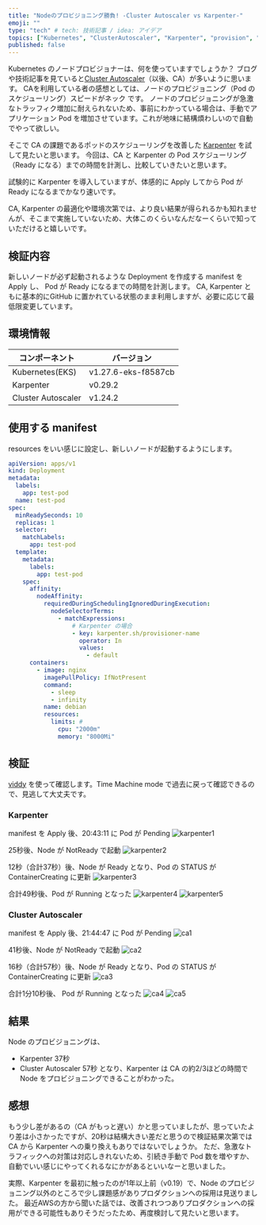 ```yaml
---
title: "Nodeのプロビジョニング勝負! -Cluster Autoscaler vs Karpenter-"
emoji: ""
type: "tech" # tech: 技術記事 / idea: アイデア
topics: ["Kubernetes", "ClusterAutoscaler", "Karpenter", "provision", "node"]
published: false
---
```


Kubernetes のノードプロビジョナーは、何を使っていますでしょうか？
ブログや技術記事を見ていると[Cluster Autoscaler]（以後、CA）が多いように思います。
CAを利用している者の感想としては、ノードのプロビジョニング（Pod のスケジューリング）スピードがネック です。
ノードのプロビジョニングが急激なトラッフィク増加に耐えられないため、事前にわかっている場合は、手動でアプリケーション Pod を増加させています。これが地味に結構煩わしいので自動でやって欲しい。

そこで CA の課題であるポッドのスケジューリングを改善した [Karpenter] を試して見たいと思います。
今回は、CA と Karpenter の Pod スケジューリング（Ready になる）までの時間を計測し、比較していきたいと思います。

試験的に Karpenter を導入していますが、体感的に Apply してから Pod が Ready になるまでかなり速いです。

CA, Karpenter の最適化や環境次第では、より良い結果が得られるかも知れませんが、そこまで実施していないため、大体このくらいなんだなーくらいで知っていただけると嬉しいです。

## 検証内容

新しいノードが必ず起動されるような Deployment を作成する manifest を Apply し、 Pod が Ready になるまでの時間を計測します。
CA, Karpenter ともに基本的にGitHub に置かれている状態のまま利用しますが、必要に応じて最低限変更しています。

## 環境情報

| コンポーネント | バージョン |
| - | - |
| Kubernetes(EKS) | v1.27.6-eks-f8587cb |
| Karpenter       | v0.29.2 |
| Cluster Autoscaler | v1.24.2 |

## 使用する manifest

resources をいい感じに設定し、新しいノードが起動するようにします。

```yaml
apiVersion: apps/v1
kind: Deployment
metadata:
  labels:
    app: test-pod
  name: test-pod
spec:
  minReadySeconds: 10
  replicas: 1
  selector:
    matchLabels:
      app: test-pod
  template:
    metadata:
      labels:
        app: test-pod
    spec:
      affinity:
        nodeAffinity:
          requiredDuringSchedulingIgnoredDuringExecution:
            nodeSelectorTerms:
              - matchExpressions:
                  # Karpenter の場合
                  - key: karpenter.sh/provisioner-name
                    operator: In
                    values:
                      - default
      containers:
        - image: nginx
          imagePullPolicy: IfNotPresent
          command:
            - sleep
            - infinity
          name: debian
          resources:
            limits: #
              cpu: "2000m"
              memory: "8000Mi"
```

## 検証

[viddy] を使って確認します。Time Machine mode で過去に戻って確認できるので、見逃して大丈夫です。

### Karpenter

manifest を Apply 後、20:43:11 に Pod が Pending
![karpenter1](../images/clusterautoscaler-vs-karpenter/karpenter1.png)

25秒後、Node が NotReady で起動
![karpenter2](../images/clusterautoscaler-vs-karpenter/karpenter2.png)

12秒（合計37秒）後、Node が Ready となり、Pod の STATUS が ContainerCreating に更新
![karpenter3](../images/clusterautoscaler-vs-karpenter/karpenter3.png)

合計49秒後、Pod が Running となった
![karpenter4](../images/clusterautoscaler-vs-karpenter/karpenter4.png)
![karpenter5](../images/clusterautoscaler-vs-karpenter/karpenter5.png)

### Cluster Autoscaler

manifest を Apply 後、21:44:47 に Pod が Pending
![ca1](../images/clusterautoscaler-vs-karpenter/ca1.png)

41秒後、Node が NotReady で起動
![ca2](../images/clusterautoscaler-vs-karpenter/ca2.png)

16秒（合計57秒）後、Node が Ready となり、Pod の STATUS が ContainerCreating に更新
![ca3](../images/clusterautoscaler-vs-karpenter/ca3.png)

合計1分10秒後、 Pod が Running となった
![ca4](../images/clusterautoscaler-vs-karpenter/ca4.png)
![ca5](../images/clusterautoscaler-vs-karpenter/ca5.png)

## 結果

Node のプロビジョニングは、
- Karpenter 37秒
- Cluster Autoscaler 57秒
となり、Karpenter は CA の約2/3ほどの時間で Node をプロビジョニングできることがわかった。

## 感想

もう少し差があるの（CA がもっと遅い）かと思っていましたが、思っていたより差は小さかったですが、20秒は結構大きい差だと思うので検証結果次第では CA から Karpenter への乗り換えもありではないでしょうか。
ただ、急激なトラフィックへの対策は対応しきれないため、引続き手動で Pod 数を増やすか、自動でいい感じにやってくれるなにかがあるといいなーと思いました。

実際、Karpenter を最初に触ったのが1年以上前（v0.19）で、Node のプロビジョニング以外のところで少し課題感がありプロダクションへの採用は見送りました。
最近AWSの方から聞いた話では、改善されつつありプロダクションへの採用ができる可能性もありそうだったため、再度検討して見たいと思います。

[Cluster Autoscaler]: https://github.com/kubernetes/autoscaler/tree/master/cluster-autoscaler
[Karpenter]: https://karpenter.sh/
[viddy]: https://github.com/sachaos/viddy
